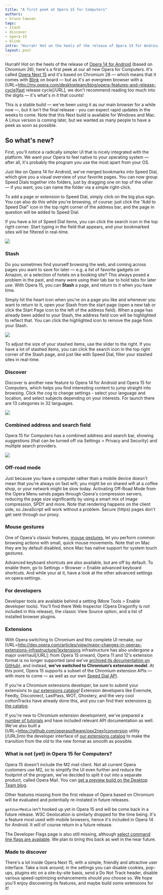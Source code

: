 ```yaml
---
title: "A first peek at Opera 15 for Computers"
authors:
- bruce-lawson
tags:
- stash
- discover
- opera-15
- blink
intro: "Hurrah! Hot on the heels of the release of Opera 14 for Android (based on Chromium 26), here's a first peek at our all new Opera for Computers. It's called Opera Next 15 and it's based on Chromium 28 — which means that it comes with Blink on board — but as it's an evergreen browser with a fast release cycle, we don't recommend reading too much into the digits — it's what's in it that counts!"
layout: post
---
```


Hurrah! Hot on the heels of the release of [Opera 14 for Android][1] (based on Chromium 26), here's a first peek at our all new Opera for Computers. It's called [Opera Next 15][2] and it's based on Chromium 28 — which means that it comes with [Blink][3] on board — but as it's an evergreen browser with a [URL=http://my.opera.com/desktopteam/blog/opera-features-and-release-cycle]fast release cycle[/URL], we don't recommend reading too much into the digits — it's what's in it that counts!

[1]: /blog/opera-14-for-android-is-out
[2]: http://www.opera.com/next/
[3]: http://www.chromium.org/blink

This is a stable build — we've been using it as our main browser for a while now —, but it isn't the final release - you can expect rapid updates in the weeks to come. Note that this Next build is available for Windows and Mac. A Linux version is coming later, but we wanted as many people to have a peek as soon as possible.

## So what's new?

First, you'll notice a radically simpler UI that is nicely integrated with the platform. We want your Opera to feel native to your operating system — after all, it's probably the program you use the most apart from your OS.

Just like on Opera 14 for Android, we've merged bookmarks into Speed Dial, which give you a visual overview of your favorite pages. You can now group Speed Dials together into folders, just by dragging one on top of the other — if you want, you can name the folder via a simple right-click.

To add a page or extension to Speed Dial, simply click on the big plus sign. You can also do this while you're browsing, of course: just click the "Add to Speed Dial" icon in the top right corner of the address bar, and the page in question will be added to Speed Dial.

If you have a lot of Speed Dial items, you can click the search icon in the top right corner. Start typing in the field that appears, and your bookmarked sites will be filtered in real-time.

![](add-to-speed-dial.png)

### Stash

Do you sometimes find yourself browsing the web, and coming across pages you want to save for later — e.g. a list of favorite gadgets on Amazon, or a selection of hotels on a booking site? This always posed a problem in the past, and many were using their tab bar to hold tabs for later use. With Opera 15, you can **Stash** a page, and return to it when you have time.

Simply hit the heart icon when you're on a page you like and whenever you want to return to it, open your Stash from the start page (open a new tab or click the Start Page icon to the left of the address field). When a page has already been added to your Stash, the address field icon will be highlighted to reflect that. You can click the highlighted icon to remove the page from your Stash.

![](stash.png)

To adjust the size of your stashed items, use the slider to the right. If you have a lot of stashed items, you can click the search icon in the top right corner of the Stash page, and just like with Speed Dial, filter your stashed sites in real-time.

### Discover

Discover is another new feature to Opera 14 for Android and Opera 15 for Computers, which helps you find interesting content to jump straight into browsing. Click the cog to change settings - select your language and location, and select subjects depending on your interests. For launch there are 13 categories in 32 languages.

![](discover.png)

### Combined address and search field

Opera 15 for Computers has a combined address and search bar, showing suggestions (that can be turned off via Settings > Privacy and Security) and multiple search providers.

![](smartbox.png)

### Off-road mode

Just because you have a computer rather than a mobile device doesn't mean that you're always on fast wifi; you might be on shared wifi at a coffee shop, or your network might be slow today. Activating Off-Road Mode from the Opera Menu sends pages through Opera's compression servers, reducing the page size significantly by using a smart mix of image compression, SPDY and more. Note that rendering happens on the client side, so JavaScript will work without a problem. Secure (https) pages don't get sent through our proxy.

### Mouse gestures

One of Opera's classic features, [mouse gestures][4], let you perform common browsing actions with small, quick mouse movements. Note that on Mac they are by default disabled, since Mac has native support for system touch gestures.

[4]: http://www.opera.com/help/tutorials/gestures/

Advanced keyboard shortcuts are also available, but are off by default. To enable them, go to Settings > Browser > Enable advanced keyboard shortcuts. And while your at it, have a look at the other advanced settings on opera:settings.

### For developers

Developer tools are available behind a setting (More Tools > Enable developer tools). You'll find there Web Inspector (Opera Dragonfly is not included in this release), the classic View Source option, and a list of installed browser plugins.

### Extensions

With Opera switching to Chromium and this complete UI remake, our [URL=http://dev.opera.com/articles/view/major-changes-in-operas-extensions-infrastructure/]extensions infrastructure has also undergone a major overhaul[/URL]: from Opera 15 onward, Opera 11 and 12's extension format is no longer supported (and we've [archived its documentation on GitHub][5]), and instead, **we've switched to Chromium’s extension model**. At this point, Opera 15 supports a subset of the Chromium extension APIs — with more to come — as well as our own [Speed Dial API][6].

[5]: https://github.com/operasoftware/operaextensions.js/tree/master/docs
[6]: http://dev.opera.com/extension-docs/tut_sd_extensions.html

If you're a Chromium extensions developer, be sure to submit your extensions to [our extensions catalog][7]! Extension developers like Evernote, Feedly, Disconnect, LastPass, WOT, Ghostery, and the very cool cottonTracks have already done this, and you can find their extensions [in the catalog][8].

[7]: http://addons.opera.com/extensions/
[8]: https://addons.opera.com/en/extensions/

If you're new to Chromium extension development, we've prepared a [number of tutorials][9] and have included relevant API documentation as well. We've also built a [URL=https://github.com/operasoftware/oex2nex]conversion utility [/URL]into the developer interface of [our extensions catalog][10] to make the transition from the old to the new format as smooth as possible.

[9]: http://dev.opera.com/extension-docs/
[10]: http://addons.opera.com/extensions/

### What is not (yet) in Opera 15 for Computers?

Opera 15 doesn't include the M2 mail client. Not all current Opera customers use M2, so to simplify the UI even further and reduce the footprint of the program, we've decided to split it out into a separate product, called Opera Mail. You can [get a preview build on the Desktop Team blog][11].

[11]: http://my.opera.com/desktopteam/blog/opera-next-15-0-released/

Other features missing from the first release of Opera based on Chromium will be evaluated and potentially re-instated in future releases.

`getUserMedia` isn't hooked up yet in Opera 15 and will be come back in a future release. W3C Geolocation is similarly dropped for the time being. It's a feature most used with mobile browsers, hence it's included in Opera 14 for Android. It will of course return in a future release.

The Developer Flags page is also still missing, although [select command line flags are available][12]. We plan to bring this back as well in the near future.

[12]: http://www.chromium.org/developers/how-tos/run-chromium-with-flags

### Made to discover

There's a lot inside Opera Next 15, with a simple, friendly and attractive user interface. Take a look around; in the settings you can disable cookies, pop-ups, plugins etc on a site-by-site basis, send a Do Not Track header, disable various speed-optimizing enhancements should you choose so. We hope you'll enjoy discovering its features, and maybe build some extensions for it!